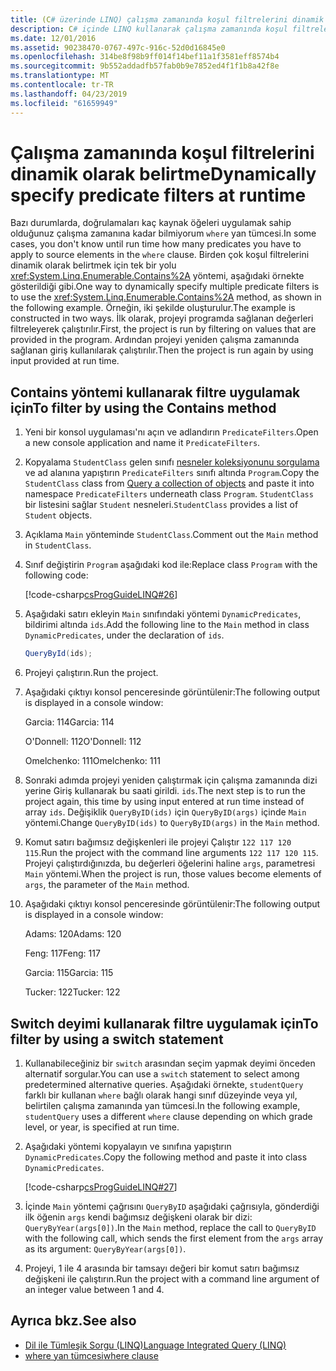 ```yaml
---
title: (C# üzerinde LINQ) çalışma zamanında koşul filtrelerini dinamik olarak belirtme
description: C# içinde LINQ kullanarak çalışma zamanında koşul filtrelerini dinamik olarak belirtme hakkında bilgi edinin.
ms.date: 12/01/2016
ms.assetid: 90238470-0767-497c-916c-52d0d16845e0
ms.openlocfilehash: 314be8f98b9ff014f14bef11a1f3581eff8574b4
ms.sourcegitcommit: 9b552addadfb57fab0b9e7852ed4f1f1b8a42f8e
ms.translationtype: MT
ms.contentlocale: tr-TR
ms.lasthandoff: 04/23/2019
ms.locfileid: "61659949"
---
```

# <a name="dynamically-specify-predicate-filters-at-runtime"></a><span data-ttu-id="9c38a-103">Çalışma zamanında koşul filtrelerini dinamik olarak belirtme</span><span class="sxs-lookup"><span data-stu-id="9c38a-103">Dynamically specify predicate filters at runtime</span></span>

<span data-ttu-id="9c38a-104">Bazı durumlarda, doğrulamaları kaç kaynak öğeleri uygulamak sahip olduğunuz çalışma zamanına kadar bilmiyorum `where` yan tümcesi.</span><span class="sxs-lookup"><span data-stu-id="9c38a-104">In some cases, you don't know until run time how many predicates you have to apply to source elements in the `where` clause.</span></span> <span data-ttu-id="9c38a-105">Birden çok koşul filtrelerini dinamik olarak belirtmek için tek bir yolu <xref:System.Linq.Enumerable.Contains%2A> yöntemi, aşağıdaki örnekte gösterildiği gibi.</span><span class="sxs-lookup"><span data-stu-id="9c38a-105">One way to dynamically specify multiple predicate filters is to use the <xref:System.Linq.Enumerable.Contains%2A> method, as shown in the following example.</span></span> <span data-ttu-id="9c38a-106">Örneğin, iki şekilde oluşturulur.</span><span class="sxs-lookup"><span data-stu-id="9c38a-106">The example is constructed in two ways.</span></span> <span data-ttu-id="9c38a-107">İlk olarak, projeyi programda sağlanan değerleri filtreleyerek çalıştırılır.</span><span class="sxs-lookup"><span data-stu-id="9c38a-107">First, the project is run by filtering on values that are provided in the program.</span></span> <span data-ttu-id="9c38a-108">Ardından projeyi yeniden çalışma zamanında sağlanan giriş kullanılarak çalıştırılır.</span><span class="sxs-lookup"><span data-stu-id="9c38a-108">Then the project is run again by using input provided at run time.</span></span>

## <a name="to-filter-by-using-the-contains-method"></a><span data-ttu-id="9c38a-109">Contains yöntemi kullanarak filtre uygulamak için</span><span class="sxs-lookup"><span data-stu-id="9c38a-109">To filter by using the Contains method</span></span>

1. <span data-ttu-id="9c38a-110">Yeni bir konsol uygulaması'nı açın ve adlandırın `PredicateFilters`.</span><span class="sxs-lookup"><span data-stu-id="9c38a-110">Open a new console application and name it `PredicateFilters`.</span></span>

2. <span data-ttu-id="9c38a-111">Kopyalama `StudentClass` gelen sınıfı [nesneler koleksiyonunu sorgulama](query-a-collection-of-objects.md) ve ad alanına yapıştırın `PredicateFilters` sınıfı altında `Program`.</span><span class="sxs-lookup"><span data-stu-id="9c38a-111">Copy the `StudentClass` class from [Query a collection of objects](query-a-collection-of-objects.md) and paste it into namespace `PredicateFilters` underneath class `Program`.</span></span> <span data-ttu-id="9c38a-112">`StudentClass` bir listesini sağlar `Student` nesneleri.</span><span class="sxs-lookup"><span data-stu-id="9c38a-112">`StudentClass` provides a list of `Student` objects.</span></span>

3. <span data-ttu-id="9c38a-113">Açıklama `Main` yönteminde `StudentClass`.</span><span class="sxs-lookup"><span data-stu-id="9c38a-113">Comment out the `Main` method in `StudentClass`.</span></span>

4. <span data-ttu-id="9c38a-114">Sınıf değiştirin `Program` aşağıdaki kod ile:</span><span class="sxs-lookup"><span data-stu-id="9c38a-114">Replace class `Program` with the following code:</span></span>

     [!code-csharp[csProgGuideLINQ#26](~/samples/snippets/csharp/concepts/linq/how-to-dynamically-specify-predicate-filters-at-runtime_1.cs)]

5. <span data-ttu-id="9c38a-115">Aşağıdaki satırı ekleyin `Main` sınıfındaki yöntemi `DynamicPredicates`, bildirimi altında `ids`.</span><span class="sxs-lookup"><span data-stu-id="9c38a-115">Add the following line to the `Main` method in class `DynamicPredicates`, under the declaration of `ids`.</span></span>

     ```csharp
     QueryById(ids);
     ```

6. <span data-ttu-id="9c38a-116">Projeyi çalıştırın.</span><span class="sxs-lookup"><span data-stu-id="9c38a-116">Run the project.</span></span>

7. <span data-ttu-id="9c38a-117">Aşağıdaki çıktıyı konsol penceresinde görüntülenir:</span><span class="sxs-lookup"><span data-stu-id="9c38a-117">The following output is displayed in a console window:</span></span>

     <span data-ttu-id="9c38a-118">Garcia: 114</span><span class="sxs-lookup"><span data-stu-id="9c38a-118">Garcia: 114</span></span>

     <span data-ttu-id="9c38a-119">O'Donnell: 112</span><span class="sxs-lookup"><span data-stu-id="9c38a-119">O'Donnell: 112</span></span>

     <span data-ttu-id="9c38a-120">Omelchenko: 111</span><span class="sxs-lookup"><span data-stu-id="9c38a-120">Omelchenko: 111</span></span>

8. <span data-ttu-id="9c38a-121">Sonraki adımda projeyi yeniden çalıştırmak için çalışma zamanında dizi yerine Giriş kullanarak bu saati girildi. `ids`.</span><span class="sxs-lookup"><span data-stu-id="9c38a-121">The next step is to run the project again, this time by using input entered at run time instead of array `ids`.</span></span> <span data-ttu-id="9c38a-122">Değişiklik `QueryByID(ids)` için `QueryByID(args)` içinde `Main` yöntemi.</span><span class="sxs-lookup"><span data-stu-id="9c38a-122">Change `QueryByID(ids)` to `QueryByID(args)` in the `Main` method.</span></span>

9. <span data-ttu-id="9c38a-123">Komut satırı bağımsız değişkenleri ile projeyi Çalıştır `122 117 120 115`.</span><span class="sxs-lookup"><span data-stu-id="9c38a-123">Run the project with the command line arguments `122 117 120 115`.</span></span> <span data-ttu-id="9c38a-124">Projeyi çalıştırdığınızda, bu değerleri öğelerini haline `args`, parametresi `Main` yöntemi.</span><span class="sxs-lookup"><span data-stu-id="9c38a-124">When the project is run, those values become elements of `args`, the parameter of the `Main` method.</span></span>

10. <span data-ttu-id="9c38a-125">Aşağıdaki çıktıyı konsol penceresinde görüntülenir:</span><span class="sxs-lookup"><span data-stu-id="9c38a-125">The following output is displayed in a console window:</span></span>

     <span data-ttu-id="9c38a-126">Adams: 120</span><span class="sxs-lookup"><span data-stu-id="9c38a-126">Adams: 120</span></span>

     <span data-ttu-id="9c38a-127">Feng: 117</span><span class="sxs-lookup"><span data-stu-id="9c38a-127">Feng: 117</span></span>

     <span data-ttu-id="9c38a-128">Garcia: 115</span><span class="sxs-lookup"><span data-stu-id="9c38a-128">Garcia: 115</span></span>

     <span data-ttu-id="9c38a-129">Tucker: 122</span><span class="sxs-lookup"><span data-stu-id="9c38a-129">Tucker: 122</span></span>

## <a name="to-filter-by-using-a-switch-statement"></a><span data-ttu-id="9c38a-130">Switch deyimi kullanarak filtre uygulamak için</span><span class="sxs-lookup"><span data-stu-id="9c38a-130">To filter by using a switch statement</span></span>

1. <span data-ttu-id="9c38a-131">Kullanabileceğiniz bir `switch` arasından seçim yapmak deyimi önceden alternatif sorgular.</span><span class="sxs-lookup"><span data-stu-id="9c38a-131">You can use a `switch` statement to select among predetermined alternative queries.</span></span> <span data-ttu-id="9c38a-132">Aşağıdaki örnekte, `studentQuery` farklı bir kullanan `where` bağlı olarak hangi sınıf düzeyinde veya yıl, belirtilen çalışma zamanında yan tümcesi.</span><span class="sxs-lookup"><span data-stu-id="9c38a-132">In the following example, `studentQuery` uses a different `where` clause depending on which grade level, or year, is specified at run time.</span></span>

2. <span data-ttu-id="9c38a-133">Aşağıdaki yöntemi kopyalayın ve sınıfına yapıştırın `DynamicPredicates`.</span><span class="sxs-lookup"><span data-stu-id="9c38a-133">Copy the following method and paste it into class `DynamicPredicates`.</span></span>

     [!code-csharp[csProgGuideLINQ#27](~/samples/snippets/csharp/concepts/linq//how-to-dynamically-specify-predicate-filters-at-runtime_2.cs)]

3. <span data-ttu-id="9c38a-134">İçinde `Main` yöntemi çağrısını `QueryByID` aşağıdaki çağrısıyla, gönderdiği ilk öğenin `args` kendi bağımsız değişkeni olarak bir dizi: `QueryByYear(args[0])`.</span><span class="sxs-lookup"><span data-stu-id="9c38a-134">In the `Main` method, replace the call to `QueryByID` with the following call, which sends the first element from the `args` array as its argument: `QueryByYear(args[0])`.</span></span>

4. <span data-ttu-id="9c38a-135">Projeyi, 1 ile 4 arasında bir tamsayı değeri bir komut satırı bağımsız değişkeni ile çalıştırın.</span><span class="sxs-lookup"><span data-stu-id="9c38a-135">Run the project with a command line argument of an integer value between 1 and 4.</span></span>

## <a name="see-also"></a><span data-ttu-id="9c38a-136">Ayrıca bkz.</span><span class="sxs-lookup"><span data-stu-id="9c38a-136">See also</span></span>

- [<span data-ttu-id="9c38a-137">Dil ile Tümleşik Sorgu (LINQ)</span><span class="sxs-lookup"><span data-stu-id="9c38a-137">Language Integrated Query (LINQ)</span></span>](index.md)
- [<span data-ttu-id="9c38a-138">where yan tümcesi</span><span class="sxs-lookup"><span data-stu-id="9c38a-138">where clause</span></span>](../language-reference/keywords/where-clause.md)
